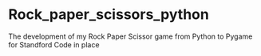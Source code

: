 # Rock_paper_scissors_python
The development of my Rock Paper Scissor game from Python to Pygame for Standford Code in place
